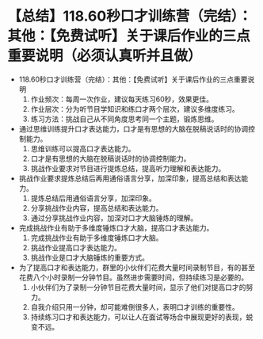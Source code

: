 # 【总结】118.60秒口才训练营（完结）：其他：【免费试听】关于课后作业的三点重要说明（必须认真听并且做）

-   118.60秒口才训练营（完结）：其他：【免费试听】关于课后作业的三点重要说明
    1.  作业频次：每周一次作业，建议每天练习60秒，效果更佳。
    2.  作业层次：分为听节目学知识和练口才两个层次，建议多维度练习。
    3.  练习方法：挑战自己从不同角度思考同一个主题，锻炼思维。
-   通过思维训练提升口才表达能力，口才是有思想的大脑在脱稿说话时的协调控制能力。
    1.  思维训练可以提高口才表达能力。
    2.  口才是有思想的大脑在脱稿说话时的协调控制能力。
    3.  挑战作业要求对节目进行提炼总结，提高听力理解和表达能力。
-   挑战作业要求提炼总结后再用通俗语言分享，加深印象，提高总结和表达能力。
    1.  提炼总结后用通俗语言分享，加深印象。
    2.  分享挑战作业内容，提高总结和表达能力。
    3.  通过分享挑战作业内容，加深对口才大脑锤炼的理解。
-   完成挑战作业有助于多维度锤炼口才大脑，提高口才表达能力。
    1.  完成挑战作业有助于多维度锤炼口才大脑。
    2.  挑战作业提高口才表达能力。
    3.  挑战作业是口才大脑锤炼的重要方式。
-   为了提高口才和表达能力，群里的小伙伴们花费大量时间录制节目，有的甚至花费八个小时录制一分钟节目。虽然进步需要时间，但持续练习是必要的。
    1.  小伙伴们为了录制一分钟节目花费大量时间，显示了他们对提高口才的努力。
    2.  自我介绍只用一分钟，却可能难倒很多人，表明口才训练的重要性。
    3.  持续练习口才和表达能力，可以让人在面试等场合中展现更好的表现，蜕变不远。